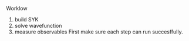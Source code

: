 Worklow
1. build SYK
2. solve wavefunction
3. measure observables
First make sure each step can run succesffully.